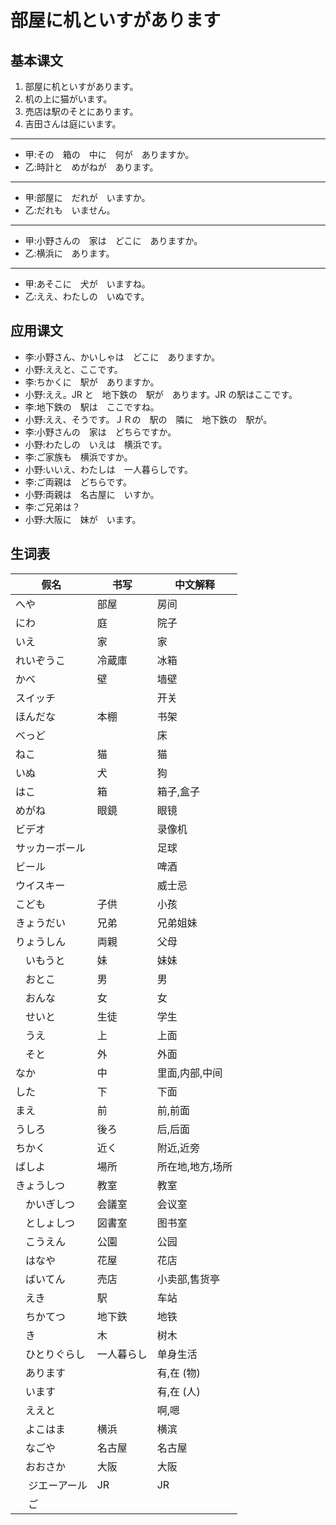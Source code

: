# 部屋に机といすがあります

## 基本课文

1. 部屋に机といすがあります。
2. 机の上に猫がいます。
3. 売店は駅のそとにあります。
4. 吉田さんは庭にいます。

---

- 甲:その　箱の　中に　何が　ありますか。
- 乙:時計と　めがねが　あります。

---

- 甲:部屋に　だれが　いますか。
- 乙:だれも　いません。

---

- 甲:小野さんの　家は　どこに　ありますか。
- 乙:横浜に　あります。

---

- 甲:あそこに　犬が　いますね。
- 乙:ええ、わたしの　いぬです。

## 应用课文

- 李:小野さん、かいしゃは　どこに　ありますか。
- 小野:ええと、ここです。
- 李:ちかくに　駅が　ありますか。
- 小野:ええ。JR と　地下鉄の　駅が　あります。JR の駅はここです。
- 李:地下鉄の　駅は　ここですね。
- 小野:ええ、そうです。ＪＲの　駅の　隣に　地下鉄の　駅が。
- 李:小野さんの　家は　どちらですか。
- 小野:わたしの　いえは　横浜です。
- 李:ご家族も　横浜ですか。
- 小野:いいえ、わたしは　一人暮らしです。
- 李:ご両親は　どちらです。
- 小野:両親は　名古屋に　いすか。
- 李:ご兄弟は？
- 小野:大阪に　妹が　います。

## 生词表

| 假名            | 书写       | 中文解释         |
| --------------- | ---------- | ---------------- |
| へや            | 部屋       | 房间             |
| にわ            | 庭         | 院子             |
| いえ            | 家         | 家               |
| れいぞうこ      | 冷蔵庫     | 冰箱             |
| かべ            | 壁         | 墙壁             |
| スイッチ        |            | 开关             |
| ほんだな        | 本棚       | 书架             |
| べっど          |            | 床               |
| ねこ            | 猫         | 猫               |
| いぬ            | 犬         | 狗               |
| はこ            | 箱         | 箱子,盒子        |
| めがね          | 眼鏡       | 眼镜             |
| ビデオ          |            | 录像机           |
| サッカーボール  |            | 足球             |
| ビール          |            | 啤酒             |
| ウイスキー      |            | 威士忌           |
| こども          | 子供       | 小孩             |
| きょうだい      | 兄弟       | 兄弟姐妹         |
| りょうしん      | 両親       | 父母             |
| 　いもうと      | 妹         | 妹妹             |
| 　おとこ        | 男         | 男               |
| 　おんな        | 女         | 女               |
| 　せいと        | 生徒       | 学生             |
| 　うえ          | 上         | 上面             |
| 　そと          | 外         | 外面             |
| なか            | 中         | 里面,内部,中间   |
| した            | 下         | 下面             |
| まえ            | 前         | 前,前面          |
| うしろ          | 後ろ       | 后,后面          |
| ちかく          | 近く       | 附近,近旁        |
| ばしよ          | 場所       | 所在地,地方,场所 |
| きょうしつ      | 教室       | 教室             |
| 　かいぎしつ    | 会議室     | 会议室           |
| 　としょしつ    | 図書室     | 图书室           |
| 　こうえん      | 公園       | 公园             |
| 　はなや        | 花屋       | 花店             |
| 　ばいてん      | 売店       | 小卖部,售货亭    |
| 　えき          | 駅         | 车站             |
| 　ちかてつ      | 地下鉄     | 地铁             |
| 　き            | 木         | 树木             |
| 　ひとりぐらし  | 一人暮らし | 单身生活         |
| 　あります      |            | 有,在 (物)       |
| 　います        |            | 有,在 (人)       |
| 　ええと        |            | 啊,嗯            |
| 　よこはま      | 横浜       | 横滨             |
| 　なごや        | 名古屋     | 名古屋           |
| 　おおさか      | 大阪       | 大阪             |
| 　 ジエーアール | JR         | JR               |
| 　 ご           |            |                  |
